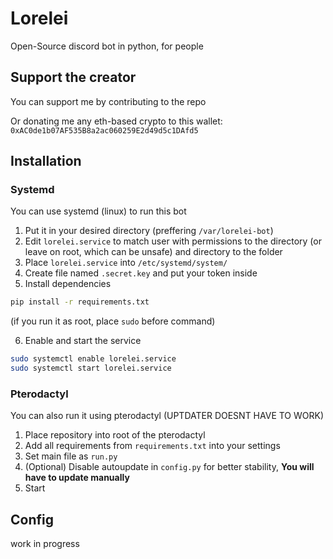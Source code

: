 # Lorelei
Open-Source discord bot in python, for people

## Support the creator
You can support me by contributing to the repo

Or donating me any eth-based crypto to this wallet:
`0xAC0de1b07AF535B8a2ac060259E2d49d5c1DAfd5`

## Installation

### Systemd

You can use systemd (linux) to run this bot

1. Put it in your desired directory (preffering `/var/lorelei-bot`)
2. Edit `lorelei.service` to match user with permissions to the directory (or leave on root, which can be unsafe) and directory to the folder
3. Place `lorelei.service` into `/etc/systemd/system/`
4. Create file named `.secret.key` and put your token inside
5. Install dependencies

```bash
pip install -r requirements.txt
```
(if you run it as root, place `sudo` before command)

6. Enable and start the service
```bash
sudo systemctl enable lorelei.service
sudo systemctl start lorelei.service
```

### Pterodactyl

You can also run it using pterodactyl (UPTDATER DOESNT HAVE TO WORK)

1. Place repository into root of the pterodactyl
2. Add all requirements from `requirements.txt` into your settings
3. Set main file as `run.py`
4. (Optional) Disable autoupdate in `config.py` for better stability, **You will have to update manually**
5. Start
## Config
work in progress
